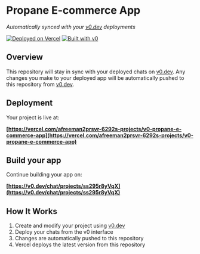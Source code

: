 # Propane E-commerce App

*Automatically synced with your [v0.dev](https://v0.dev) deployments*

[![Deployed on Vercel](https://img.shields.io/badge/Deployed%20on-Vercel-black?style=for-the-badge&logo=vercel)](https://vercel.com/afreeman2prsvr-6292s-projects/v0-propane-e-commerce-app)
[![Built with v0](https://img.shields.io/badge/Built%20with-v0.dev-black?style=for-the-badge)](https://v0.dev/chat/projects/ss295r8yVqX)

## Overview

This repository will stay in sync with your deployed chats on [v0.dev](https://v0.dev).
Any changes you make to your deployed app will be automatically pushed to this repository from [v0.dev](https://v0.dev).

## Deployment

Your project is live at:

**[https://vercel.com/afreeman2prsvr-6292s-projects/v0-propane-e-commerce-app](https://vercel.com/afreeman2prsvr-6292s-projects/v0-propane-e-commerce-app)**

## Build your app

Continue building your app on:

**[https://v0.dev/chat/projects/ss295r8yVqX](https://v0.dev/chat/projects/ss295r8yVqX)**

## How It Works

1. Create and modify your project using [v0.dev](https://v0.dev)
2. Deploy your chats from the v0 interface
3. Changes are automatically pushed to this repository
4. Vercel deploys the latest version from this repository
